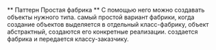 ** Паттерн Простая фабрика **
С помощью него можно создавать объекты нужного типа. самый простой вариант фабрики, когда создание объектов
выделяется в отдельный класс-фабрику, объект абстрактный, создаются его конкретные реализации. создается фабрика и 
передается классу-заказчику.
